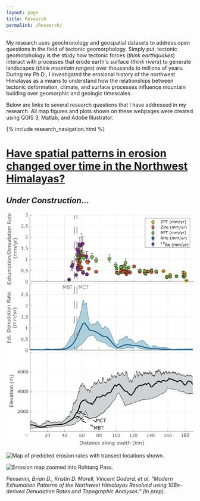 ```yaml
---
layout: page
title: Research
permalink: /Research/
---
```


My research uses geochronology and geospatial datasets to address open questions in the field of tectonic geomorphology. Simply put, tectonic geomorphology is the study how tectonic forces (<i>think earthquakes</i>) interact with processes that erode earth's surface (<i>think rivers</i>) to generate landscapes (<i>think mountain ranges</i>) over thousands to millions of years. During my Ph.D., I investigated the erosional history of the northwest Himalayas as a means to understand how the relationships between tectonic deformation, climate, and surface processes influence mountain building over geomorphic and geologic timescales. 

Below are links to several research questions that I have addressed in my research. All map figures and plots shown on these webpages were created using QGIS 3, Matlab, and Adobe Illustrator.

{% include research_navigation.html %}


# <u>Have spatial patterns in erosion changed over time in the Northwest Himalayas?</u>

## <i> Under Construction... </i>

![Example of a transect of erossion rate estimates across diffferent geochronometer systems.](./Images/ErosionTransectExample.png)

![Map of predicted erosion rates with transect locations shown.](./Images/ksnQ_ErosionMap_240301a.png)

![Errosion map zoomed into Rohtang Pass.](./Images/RohtangPassZoom_240222a.png)

<i>Penserini, Brian D., Kristin D. Morell, Vincent Godard, et al. “Modern Exhumation Patterns of the Northwest Himalayas Resolved using 10Be-derived Denudation Rates and Topographic Analyses.” (in prep).</i>






